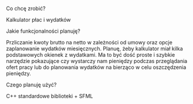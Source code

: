 Co chcę zrobić?

Kalkulator płac i wydatków

Jakie funkcjonalności planuję?

Przliczanie kwoty brutto na netto  w zależności od umowy oraz opcje zaplanowanie wydatków miesięcznych.
Planuę, żeby kalkulator miał kilka podstawowych okienek z wydatkami. Ma to być dość proste i szybkie narzędzie pokazujące czy wystarczy nam pieniędzy podczas przeglądania ofert pracy lub do planowania wydatków na bierząco w celu oszczędzenia pieniędzy.

Czego planuję użyć?

C++
standardowe biblioteki + SFML
